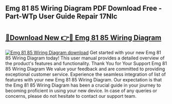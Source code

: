 ## Emg 81 85 Wiring Diagram PDF Download Free - Part-WTp User Guide Repair 17Nlc

# <h2><a href="http://dfquv1.blite.top/?on=Emg+81+85+Wiring+Diagram">🔗Download New 👉🔴 Emg 81 85 Wiring Diagram</a></h2>

[![Emg 81 85 Wiring Diagram download](https://i.imgur.com/lujVjoI.png)](http://dfquv1.blite.top/?on=Emg+81+85+Wiring+Diagram)
Get started with your new Emg 81 85 Wiring Diagram today! This user manual provides a detailed overview of the product's features and functionality. Thank You for Your Support Emg 81 85 Wiring Diagram We value your feedback and are committed to providing exceptional customer service. Experience the seamless integration of list of features with your new Emg 81 85 Wiring Diagram. Our expectation is that the Emg 81 85 Wiring Diagram has been a crucial guide in your journey to becoming proficient in using your new device. In case of any queries or concerns, please do not hesitate to contact our support team.
